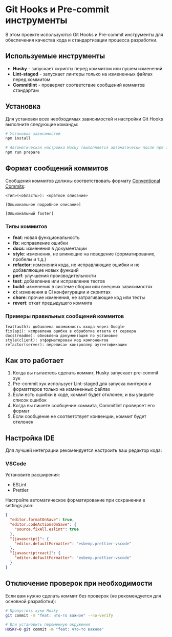 # Git Hooks и Pre-commit инструменты

В этом проекте используются Git Hooks и Pre-commit инструменты для обеспечения качества кода и стандартизации процесса разработки.

## Используемые инструменты

- **Husky** - запускает скрипты перед коммитом или пушем изменений
- **Lint-staged** - запускает линтеры только на измененных файлах перед коммитом
- **Commitlint** - проверяет соответствие сообщений коммитов стандартам

## Установка

Для установки всех необходимых зависимостей и настройки Git Hooks выполните следующие команды:

```bash
# Установка зависимостей
npm install

# Автоматическая настройка Husky (выполняется автоматически после npm install)
npm run prepare
```

## Формат сообщений коммитов

Сообщения коммитов должны соответствовать формату [Conventional Commits](https://www.conventionalcommits.org/):

```
<тип>(<область>): <краткое описание>

[Опциональное подробное описание]

[Опциональный footer]
```

### Типы коммитов

- **feat**: новая функциональность
- **fix**: исправление ошибки
- **docs**: изменения в документации
- **style**: изменения, не влияющие на поведение (форматирование, пробелы и т.д.)
- **refactor**: изменения кода, не исправляющие ошибки и не добавляющие новых функций
- **perf**: улучшения производительности
- **test**: добавление или исправление тестов
- **build**: изменения в системе сборки или внешних зависимостях
- **ci**: изменения в CI конфигурации и скриптах
- **chore**: прочие изменения, не затрагивающие код или тесты
- **revert**: откат предыдущего коммита

### Примеры правильных сообщений коммитов

```
feat(auth): добавлена возможность входа через Google
fix(api): исправлена ошибка в обработке ответа от сервера
docs(readme): обновлена документация по установке
style(client): отформатирован код компонентов
refactor(server): переписан контроллер аутентификации
```

## Как это работает

1. Когда вы пытаетесь сделать коммит, Husky запускает pre-commit хук
2. Pre-commit хук использует Lint-staged для запуска линтеров и форматтеров только на измененных файлах
3. Если есть ошибки в коде, коммит будет отклонен, и вы увидите список ошибок
4. Когда вы пишете сообщение коммита, Commitlint проверяет его формат
5. Если сообщение не соответствует конвенции, коммит будет отклонен

## Настройка IDE

Для лучшей интеграции рекомендуется настроить ваш редактор кода:

### VSCode

Установите расширения:
- ESLint
- Prettier

Настройте автоматическое форматирование при сохранении в settings.json:

```json
{
  "editor.formatOnSave": true,
  "editor.codeActionsOnSave": {
    "source.fixAll.eslint": true
  },
  "[javascript]": {
    "editor.defaultFormatter": "esbenp.prettier-vscode"
  },
  "[javascriptreact]": {
    "editor.defaultFormatter": "esbenp.prettier-vscode"
  }
}
```

## Отключение проверок при необходимости

Если вам нужно сделать коммит без проверок (не рекомендуется для основной разработки):

```bash
# Пропустить хуки Husky
git commit -m "feat: что-то важное" --no-verify

# Или установить переменную окружения
HUSKY=0 git commit -m "feat: что-то важное"
``` 